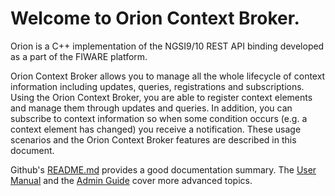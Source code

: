 # Welcome to Orion Context Broker.

Orion is a C++ implementation of the NGSI9/10 REST API binding developed as a part of the FIWARE platform.

Orion Context Broker allows you to manage all the whole lifecycle of context information including updates, queries, registrations and subscriptions.
Using the Orion Context Broker, you are able to register context elements and manage them through updates and queries.
In addition, you can subscribe to context information so when some condition occurs
(e.g. a context element has changed) you receive a notification.
These usage scenarios and the Orion Context Broker features are described in this document.

Github's [README.md](https://github.com/telefonicaid/fiware-orion/blob/master/README.md) provides a good documentation summary.
The [User Manual](user/index.md) and the [Admin Guide](admin/index.md) cover more advanced topics. 
